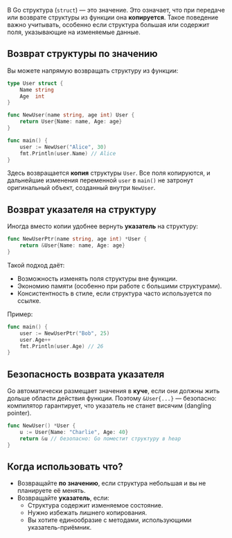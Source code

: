 В Go структура (`struct`) — это значение. Это означает, что при передаче или возврате структуры из функции она **копируется**. Такое поведение важно учитывать, особенно если структура большая или содержит поля, указывающие на изменяемые данные.

## Возврат структуры по значению

Вы можете напрямую возвращать структуру из функции:

```go
type User struct {
	Name string
	Age  int
}

func NewUser(name string, age int) User {
	return User{Name: name, Age: age}
}

func main() {
	user := NewUser("Alice", 30)
	fmt.Println(user.Name) // Alice
}
```

Здесь возвращается **копия** структуры `User`. Все поля копируются, и дальнейшие изменения переменной `user` в `main()` не затронут оригинальный объект, созданный внутри `NewUser`.

## Возврат указателя на структуру

Иногда вместо копии удобнее вернуть **указатель** на структуру:

```go
func NewUserPtr(name string, age int) *User {
	return &User{Name: name, Age: age}
}
```

Такой подход даёт:

- Возможность изменять поля структуры вне функции.
- Экономию памяти (особенно при работе с большими структурами).
- Консистентность в стиле, если структура часто используется по ссылке.

Пример:

```go
func main() {
	user := NewUserPtr("Bob", 25)
	user.Age++
	fmt.Println(user.Age) // 26
}
```

## Безопасность возврата указателя

Go автоматически размещает значения в **куче**, если они должны жить дольше области действия функции. Поэтому `&User{...}` — безопасно: компилятор гарантирует, что указатель не станет висячим (dangling pointer).

```go
func NewUser() *User {
	u := User{Name: "Charlie", Age: 40}
	return &u // безопасно: Go поместит структуру в heap
}
```

## Когда использовать что?

- Возвращайте **по значению**, если структура небольшая и вы не планируете её менять.
- Возвращайте **указатель**, если:
    - Структура содержит изменяемое состояние.
    - Нужно избежать лишнего копирования.
    - Вы хотите единообразие с методами, использующими указатель-приёмник.
